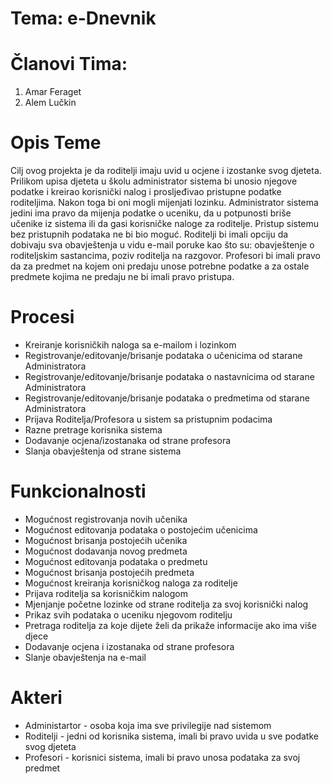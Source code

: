 # Tema: e-Dnevnik

# Članovi Tima:

1. Amar Feraget
2. Alem Lučkin

# Opis Teme

Cilj ovog projekta je da roditelji imaju uvid u ocjene i izostanke svog djeteta. Prilikom upisa djeteta u školu administrator sistema bi unosio njegove podatke i kreirao korisnički nalog i prosljeđivao pristupne podatke roditeljima. Nakon toga bi oni mogli mijenjati lozinku. Administrator sistema jedini ima pravo da mijenja podatke o uceniku, da u potpunosti briše učenike iz sistema ili da gasi korisničke naloge za roditelje. Pristup sistemu bez pristupnih podataka ne bi bio moguć. Roditelji bi imali opciju da dobivaju sva obavještenja u vidu e-mail poruke kao što su: obavještenje o roditeljskim sastancima, poziv roditelja na razgovor. Profesori bi imali pravo da za predmet na kojem oni predaju unose potrebne podatke a za ostale predmete kojima ne predaju ne bi imali pravo pristupa.

# Procesi

* Kreiranje korisničkih naloga sa e-mailom i lozinkom
* Registrovanje/editovanje/brisanje podataka o učenicima od starane Administratora
* Registrovanje/editovanje/brisanje podataka o nastavnicima od starane Administratora
* Registrovanje/editovanje/brisanje podataka o predmetima od starane Administratora
* Prijava Roditelja/Profesora u sistem sa pristupnim podacima
* Razne pretrage korisnika sistema
* Dodavanje ocjena/izostanaka od strane profesora
* Slanja obavještenja od strane sistema

# Funkcionalnosti

* Mogućnost registrovanja novih učenika
* Mogućnost editovanja podataka o postojećim učenicima
* Mogućnost brisanja postojećih učenika
* Mogućnost dodavanja novog predmeta
* Mogućnost editovanja podataka o predmetu
* Mogućnost brisanja postojećih predmeta
* Mogućnost kreiranja korisničkog naloga za roditelje
* Prijava roditelja sa korisničkim nalogom
* Mjenjanje početne lozinke od strane roditelja za svoj korisnički nalog
* Prikaz svih podataka o uceniku njegovom roditelju
* Pretraga roditelja za koje dijete želi da prikaže informacije ako ima više djece
* Dodavanje ocjena i izostanaka od strane profesora
* Slanje obavještenja na e-mail

# Akteri

* Administartor - osoba koja ima sve privilegije nad sistemom
* Roditelji - jedni od korisnika sistema, imali bi pravo uvida u sve podatke svog djeteta
* Profesori - korisnici sistema, imali bi pravo unosa podataka za svoj predmet

